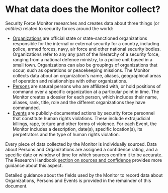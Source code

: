 # What data does the Monitor collect? 

Security Force Monitor researches and creates data about three things (or _entities_) related to security forces around the world:

 * [Organizations](/datamodel/organizations.md) are official state  or state-sanctioned organizations responsible for the internal or external security for a country, including police, armed forces, navy, air force and other national security bodies. Organizations refer to any any part of the hierarchy of a security force, ranging from a national defence ministry, to a police unit based in a small town. Organizations can also be groupings of organizations that occur, such as operations or peacekeeping missions. The Monitor collects data about an organization's name, aliases, geographical areas of operation and relationships with other organizations.
 * [Persons](/datamodel/persons.md) are natural persons who are affiliated with, or hold positions of command over a specific organization at a particular point in time. The Monitor creates a dossier for each person, which includes their name, aliases, rank, title, role and the different organizations they have commanded.
 * [Events](/datamodel/events.md) are publicly-documented actions by security force personnel that constitute human rights violations. These include extrajudicial killings, rape, torture and other forms of violence.  For each Event, the Monitor includes a description, date(s), specific location(s), its perpetrators and the type of human rights violation.

Every piece of data collected by the Monitor is individually sourced. Data about Persons and Organizations are assigned a confidence rating, and a specific date or window of time for which sources confirm it to be accurate. The Research Handbook [section on sources and confidence](/sources_confidence.md) provides more guidance about this aspect. 

Detailed guidance about the fields used by the Monitor to record data about Organizations, Persons and Events is provided in the remainder of this document. 
